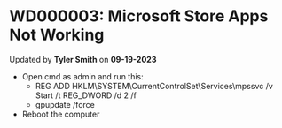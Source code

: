 # WD000003: Microsoft Store Apps Not Working
Updated by **Tyler Smith** on **09-19-2023**

- Open cmd as admin and run this:
    - REG ADD HKLM\SYSTEM\CurrentControlSet\Services\mpssvc /v Start /t REG_DWORD /d 2 /f
    - gpupdate /force
- Reboot the computer
